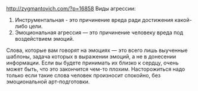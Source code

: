 http://zygmantovich.com/?p=16858
Виды агрессии:
1) Инструментальная - это причинение вреда ради достижения какой-либо цели. 
2) Эмоциональная агрессия — это причинение человеку вреда под воздействием эмоций. 

Слова, которые вам говорят на эмоциях — это всего лишь выученные шаблоны, 
задача которых в выражении эмоций, а не в донесении информации. 
Если вы будете принимать их близко к сердцу, очень может быть, что это закончится чем-то плохим. 
Насторожиться надо только если такие слова человек произносит спокойно, без эмоциональной арт-подготовки.
